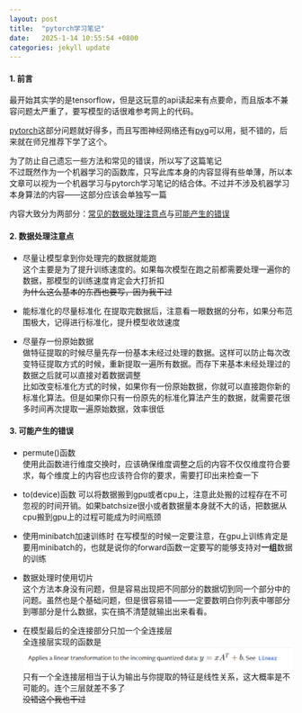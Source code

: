 ```yaml
---
layout: post
title:  "pytorch学习笔记"
date:   2025-1-14 10:55:54 +0800
categories: jekyll update
---
```

#### 1. 前言   
最开始其实学的是tensorflow，但是这玩意的api读起来有点要命，而且版本不兼容问题太严重了，要写模型的话很难参考网上的代码。   
   
[pytorch](https://pytorch.org/)这部分问题就好得多，而且写图神经网络还有[pyg](https://pytorch-geometric.readthedocs.io/en/latest/)可以用，挺不错的，后来就在师兄推荐下学了这个。    
   
为了防止自己遗忘一些方法和常见的错误，所以写了这篇笔记   
不过既然作为一个机器学习的函数库，只写此库本身的内容显得有些单薄，所以本文章可以视为一个机器学习与pytorch学习笔记的结合体。不过并不涉及机器学习本身算法的内容——这部分应该会单独写一篇      
   

内容大致分为两部分：[常见的数据处理注意点](#数据处理注意点)与[可能产生的错误](#可能产生的错误)   
#### 2. 数据处理注意点   
- 尽量让模型拿到你处理完的数据就能跑   
这个主要是为了提升训练速度的。如果每次模型在跑之前都需要处理一遍你的数据，那模型的训练速度肯定会大打折扣   
~~为什么这么基本的东西也要写，因为我干过~~    

- 能标准化的尽量标准化
在提取完数据后，注意看一眼数据的分布，如果分布范围极大，记得进行标准化，提升模型收敛速度   
   

- 尽量存一份原始数据   
做特征提取的时候尽量先存一份基本未经过处理的数据。这样可以防止每次改变特征提取方式的时候，重新提取一遍所有数据。而存下来基本未经处理过的数据之后就可以直接对着数据调整   
比如改变标准化方式的时候，如果你有一份原始数据，你就可以直接跑你新的标准化算法。但是如果你只有一份原先的标准化算法产生的数据，就需要花很多时间再次提取一遍原始数据，效率很低   
   
#### 3. 可能产生的错误    

- permute()函数   
使用此函数进行维度交换时，应该确保维度调整之后的内容不仅仅维度符合要求，每个维度上的内容也应该符合你的要求，需要打印出来检查一下   

- to(device)函数
可以将数据搬到gpu或者cpu上，注意此处搬的过程存在不可忽视的时间开销。如果batchsize很小或者数据量本身就不大的话，把数据从cpu搬到gpu上的过程可能成为时间瓶颈   
   
- 使用minibatch加速训练时
在写模型的时候一定要注意，在gpu上训练肯定是要用minibatch的，也就是说你的forward函数一定要写的能够支持对**一组**数据的训练   
    

- 数据处理时使用切片   
这个方法本身没有问题，但是容易出现把不同部分的数据切到同一个部分中的问题。虽然也是个基础问题，但是很容易错——一定要数明白你列表中哪部分到哪部分是什么数据，实在搞不清楚就输出出来看看。    
  
- 在模型最后的全连接部分只加一个全连接层   
全连接层实现的函数是   
![alt text](pytorch_linear.png)    
只有一个全连接层相当于认为输出与你提取的特征是线性关系，这大概率是不可能的。连个三层就差不多了   
~~没错这个我也干过~~   
